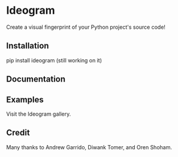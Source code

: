 # Ideogram
Create a visual fingerprint of your Python project's source code!

## Installation
pip install ideogram (still working on it)

## Documentation 

## Examples 
Visit the Ideogram gallery. 

## Credit
Many thanks to Andrew Garrido, Diwank Tomer, and Oren Shoham. 

